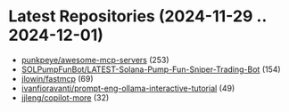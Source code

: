# Latest Repositories (2024-11-29 .. 2024-12-01)

- [punkpeye/awesome-mcp-servers](https://github.com/punkpeye/awesome-mcp-servers) (253)
- [SOLPumpFunBot/LATEST-Solana-Pump-Fun-Sniper-Trading-Bot](https://github.com/SOLPumpFunBot/LATEST-Solana-Pump-Fun-Sniper-Trading-Bot) (154)
- [jlowin/fastmcp](https://github.com/jlowin/fastmcp) (69)
- [ivanfioravanti/prompt-eng-ollama-interactive-tutorial](https://github.com/ivanfioravanti/prompt-eng-ollama-interactive-tutorial) (49)
- [jjleng/copilot-more](https://github.com/jjleng/copilot-more) (32)
